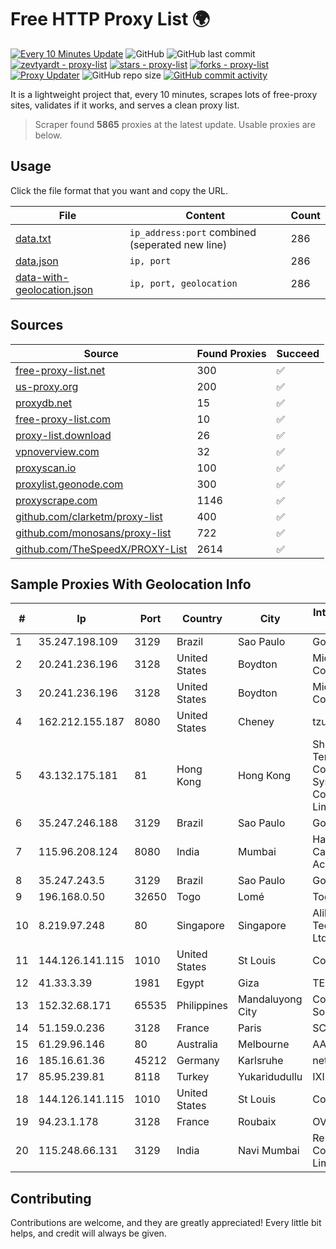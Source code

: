 
# Free HTTP Proxy List 🌍

[![Every 10 Minutes Update](https://github.com/mertguvencli/http-proxy-list/actions/workflows/main.yml/badge.svg?branch=main)](https://github.com/mertguvencli/http-proxy-list/actions/workflows/main.yml)
![GitHub](https://img.shields.io/github/license/mertguvencli/http-proxy-list)
![GitHub last commit](https://img.shields.io/github/last-commit/mertguvencli/http-proxy-list)
[![zevtyardt - proxy-list](https://img.shields.io/static/v1?label=zevtyardt&message=proxy-list&color=blue&logo=github)](https://github.com/zevtyardt/proxy-list "Go to GitHub repo")
[![stars - proxy-list](https://img.shields.io/github/stars/zevtyardt/proxy-list?style=social)](https://github.com/zevtyardt/proxy-list)
[![forks - proxy-list](https://img.shields.io/github/forks/zevtyardt/proxy-list?style=social)](https://github.com/zevtyardt/proxy-list)
[![Proxy Updater](https://github.com/zevtyardt/proxy-list/workflows/Proxy%20Updater/badge.svg)](https://github.com/zevtyardt/proxy-list/actions?query=workflow:"Proxy+Updater")
![GitHub repo size](https://img.shields.io/github/repo-size/zevtyardt/proxy-list)
[![GitHub commit activity](https://img.shields.io/github/commit-activity/m/zevtyardt/proxy-list?logo=commits)](https://github.com/zevtyardt/proxy-list/commits/main)

It is a lightweight project that, every 10 minutes, scrapes lots of free-proxy sites, validates if it works, and serves a clean proxy list.

> Scraper found **5865** proxies at the latest update. Usable proxies are below.

## Usage

Click the file format that you want and copy the URL.

|File|Content|Count|
|----|-------|-----|
|[data.txt](https://raw.githubusercontent.com/mertguvencli/http-proxy-list/main/proxy-list/data.txt)|`ip_address:port` combined (seperated new line)|286|
|[data.json](https://raw.githubusercontent.com/mertguvencli/http-proxy-list/main/proxy-list/data.json)|`ip, port`|286|
|[data-with-geolocation.json](https://raw.githubusercontent.com/mertguvencli/http-proxy-list/main/proxy-list/data-with-geolocation.json)|`ip, port, geolocation`|286|

## Sources

|Source|Found Proxies|Succeed|
|------|-------------|-------|
|[free-proxy-list.net](https://free-proxy-list.net)|300|✅|
|[us-proxy.org](https://www.us-proxy.org)|200|✅|
|[proxydb.net](http://proxydb.net)|15|✅|
|[free-proxy-list.com](https://free-proxy-list.com/?page=&port=&type%5B%5D=http&type%5B%5D=https&up_time=0&search=Search)|10|✅|
|[proxy-list.download](https://www.proxy-list.download/HTTP)|26|✅|
|[vpnoverview.com](https://vpnoverview.com/privacy/anonymous-browsing/free-proxy-servers)|32|✅|
|[proxyscan.io](https://www.proxyscan.io)|100|✅|
|[proxylist.geonode.com](https://proxylist.geonode.com/api/proxy-list?limit=300&page=1&sort_by=lastChecked&sort_type=desc&protocols=http,https)|300|✅|
|[proxyscrape.com](https://api.proxyscrape.com/v2/?request=displayproxies&protocol=http&timeout=10000&country=all&ssl=all&anonymity=all)|1146|✅|
|[github.com/clarketm/proxy-list](https://raw.githubusercontent.com/clarketm/proxy-list/master/proxy-list-raw.txt)|400|✅|
|[github.com/monosans/proxy-list](https://raw.githubusercontent.com/monosans/proxy-list/main/proxies/http.txt)|722|✅|
|[github.com/TheSpeedX/PROXY-List](https://raw.githubusercontent.com/TheSpeedX/PROXY-List/master/http.txt)|2614|✅|


## Sample Proxies With Geolocation Info

|#|Ip|Port|Country|City|Internet Service Provider|
|-|--|----|-------|----|-------------------------|
|1|35.247.198.109|3129|Brazil|Sao Paulo|Google LLC|
|2|20.241.236.196|3128|United States|Boydton|Microsoft Corporation|
|3|20.241.236.196|3128|United States|Boydton|Microsoft Corporation|
|4|162.212.155.187|8080|United States|Cheney|tzulo, inc.|
|5|43.132.175.181|81|Hong Kong|Hong Kong|Shenzhen Tencent Computer Systems Company Limited|
|6|35.247.246.188|3129|Brazil|Sao Paulo|Google LLC|
|7|115.96.208.124|8080|India|Mumbai|Hathway IP over Cable Internet Access|
|8|35.247.243.5|3129|Brazil|Sao Paulo|Google LLC|
|9|196.168.0.50|32650|Togo|Lomé|TogoTelecom|
|10|8.219.97.248|80|Singapore|Singapore|Alibaba (US) Technology Co., Ltd.|
|11|144.126.141.115|1010|United States|St Louis|Contabo Inc.|
|12|41.33.3.39|1981|Egypt|Giza|TE Data|
|13|152.32.68.171|65535|Philippines|Mandaluyong City|Converge ICT Solution Inc|
|14|51.159.0.236|3128|France|Paris|SCALEWAY|
|15|61.29.96.146|80|Australia|Melbourne|AAPT Limited|
|16|185.16.61.36|45212|Germany|Karlsruhe|netcup GmbH|
|17|85.95.239.81|8118|Turkey|Yukaridudullu|IXIRHOST|
|18|144.126.141.115|1010|United States|St Louis|Contabo Inc.|
|19|94.23.1.178|3128|France|Roubaix|OVH ISP|
|20|115.248.66.131|3129|India|Navi Mumbai|Reliance Communications Limited|



## Contributing

Contributions are welcome, and they are greatly appreciated! Every
little bit helps, and credit will always be given.

